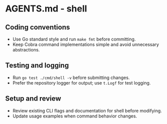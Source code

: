 # AGENTS.md - shell

## Coding conventions
- Use Go standard style and run `make fmt` before committing.
- Keep Cobra command implementations simple and avoid unnecessary abstractions.

## Testing and logging
- Run `go test ./cmd/shell -v` before submitting changes.
- Prefer the repository logger for output; use `t.Logf` for test logging.

## Setup and review
- Review existing CLI flags and documentation for shell before modifying.
- Update usage examples when command behavior changes.
